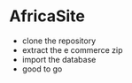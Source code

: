 # AfricaSite
- clone the repository
- extract the e commerce zip
- import the database 
- good to go 
